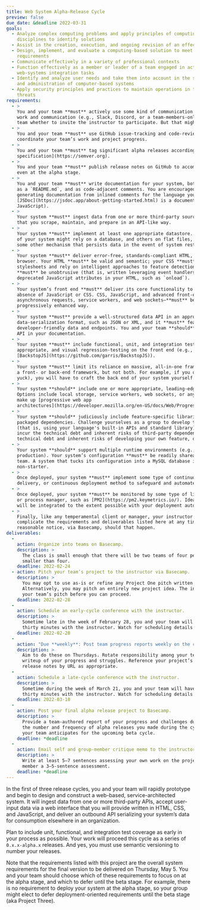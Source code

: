 ```yaml
---
title: Web System Alpha-Release Cycle
preview: false
due_date: &deadline 2022-03-31
goals:
  - Analyze complex computing problems and apply principles of computing and other relevant
    disciplines to identify solutions
  - Assist in the creation, execution, and ongoing revision of an effective project plan
  - Design, implement, and evaluate a computing-based solution to meet a given set of computing
    requirements
  - Communicate effectively in a variety of professional contexts
  - Function effectively as a member or leader of a team engaged in activities appropriate to
    web-systems integration tasks
  - Identify and analyze user needs and take them into account in the selection, creation, evaluation
    and administration of computer-based systems
  - Apply security principles and practices to maintain operations in the presence of risks and
    threats
requirements:
  - >
    You and your team **must** actively use some kind of communication hub for coordinating team
    work and communication (e.g., Slack, Discord, or a team-members-only Basecamp). It is up to your
    team whether to invite the instructor to participate. But that might be a good idea.
  - >
    You and your team **must** use GitHub issue-tracking and code-reviews via pull requests to
    coordinate your team’s work and project progress.
  - >
    You and your team **must** tag significant alpha releases according to the [Semantic Versioning
    specification](https://semver.org).
  - >
    You and your team **must** publish release notes on GitHub to accompany all tagged releases,
    even at the alpha stage.
  - >
    You and your team **must** write documentation for your system, both as a standalone file, such
    as a `README.md`, and as code-adjacent comments. You are encouraged to explore your options for
    generating documentation from inlined comments for the language you’re  using (for example,
    [JSDoc](https://jsdoc.app/about-getting-started.html) is a documentation generator for
    JavaScript).
  - >
    Your system **must** ingest data from one or more third-party sources: either a data API or data
    that you scrape, maintain, and prepare in an API-like way.
  - >
    Your system **must** implement at least one appropriate datastore. It’s possible that some parts
    of your system might rely on a database, and others on flat files, a hashed document store, or
    some other mechanism that persists data in the event of system restarts or crashes.
  - >
    Your system **must** deliver error-free, standards-compliant HTML, CSS, and JavaScript to the
    browser. Your HTML **must** be valid and semantic; your CSS **must** be written in standalone
    stylesheets and rely on intelligent approaches to feature detection; and your JavaScript
    **must** be unobtrusive (that is, written leveraging event handlers and wholly avoiding
    deprecated JavaScript attributes in your HTML, such as `onload`).
  - >
    Your system’s front end **must** deliver its core functionality to the browser even in the
    absence of JavaScript or CSS. CSS, JavaScript, and advanced front-end techniques—such as
    asynchronous requests, service workers, and web sockets—**must** be implemented in a
    progressively enhanced way.
  - >
    Your system **must** provide a well-structured data API in an appropriate, error-free
    data-serialization format, such as JSON or XML, and it **must** feature sensible,
    developer-friendly data and endpoints. You and your team **should** include coverage of your
    API in your documentation.
  - >
    Your system **must** include functional, unit, and integration tests on the back end, as
    appropriate, and visual regression-testing on the front end (e.g.,
    [BackstopJS](https://github.com/garris/BackstopJS)).
  - >
    Your system **must** limit its reliance on massive, all-in-one frameworks. You may choose either
    a front- or back-end framework, but not both. For example, if you opt to use Bootstrap (which,
    yuck), you will have to craft the back end of your system yourself. Choose wisely.
  - >
    Your system **should** include one or more appropriate, leading-edge front-end development APIs.
    Options include local storage, service workers, web sockets, or any combination of elements that
    make up [progressive web app
    architectures](https://developer.mozilla.org/en-US/docs/Web/Progressive_web_apps/App_structure).
  - >
    Your system **should** judiciously include feature-specific libraries, modules, or other
    packaged dependencies. Challenge yourselves as a group to develop the feature from scratch first
    (that is, using your language's built-in APIs and standard library), and decide later whether to
    incur the technical debt and inherent risks of third-party dependencies. Consider also the
    technical debt and inherent risks of developing your own feature, of course.
  - >
    Your system **should** support multiple runtime environments (e.g., development, testing,
    production). Your system’s configuration **must** be readily shareable among members of your
    team. A system that tucks its configuration into a MySQL database is almost certainly a
    non-starter.
  - >
    Once deployed, your system **must** implement some type of continuous integration, continuous
    delivery, or continuous deployment method to safeguard and automate your deployment.
  - >
    Once deployed, your system **must** be monitored by some type of lightweight monitoring software
    or process manager, such as [PM2](https://pm2.keymetrics.io/). Ideally, monitoring
    will be integrated to the extent possible with your deployment automation.
  - >
    Finally, like any temperamental client or manager, your instructor **may** amend, alter, or
    complicate the requirements and deliverables listed here at any time—but **must** provide you
    reasonable notice, via Basecamp, should that happen.
deliverables:
  -
    action: Organize into teams on Basecamp.
    description: >
      The class is small enough that there will be two teams of four people. Groups may not be
      smaller than four.
    deadline: 2022-02-24
  - action: Pitch your team’s project to the instructor via Basecamp.
    description: >
      You may opt to use as-is or refine any Project One pitch written by any of your team members.
      Alternatively, you may pitch an entirely new project idea. The instructor must sign off on
      your team’s pitch before you can proceed.
    deadline: 2022-02-28
  -
    action: Schedule an early-cycle conference with the instructor.
    description: >
      Sometime late in the week of February 28, you and your team will have a virtual chat of about
      thirty minutes with the instructor. Watch for scheduling details on Basecamp.
    deadline: 2022-02-28
  -
    action: "Due **weekly**: Post team progress reports weekly on the class Basecamp."
    description: >
      Aim to do these on Thursdays. Rotate responsibility among your team members for the weekly
      writeup of your progress and struggles. Reference your project’s repositories, commits, and
      release notes by URL as appropriate.
  -
    action: Schedule a late-cycle conference with the instructor.
    description: >
      Sometime during the week of March 21, you and your team will have a virtual chat of about
      thirty minutes with the instructor. Watch for scheduling details on Basecamp.
    deadline: 2022-03-10
  -
    action: Post your final alpha release project to Basecamp.
    description: >
      Provide a team-authored report of your progress and challenges during the alpha cycle. Note
      the number and frequency of alpha releases you made during the cycle, and preview the work
      your team anticipates for the upcoming beta cycle.
    deadline: *deadline
  -
    action: Email self and group-member critique memo to the instructor.
    description: >
      Write at least 5–7 sentences assessing your own work on the project so far, and for each group
      member a 3–5-sentence assessment.
    deadline: *deadline
---
```


In the first of three release cycles, you and your team will rapidly prototype and begin to design
and construct a web-based, service-architected system. It will ingest data from one or more
third-party APIs, accept user-input data via a web interface that you will provide written in HTML,
CSS, and JavaScript, and deliver an outbound API serializing your system’s data for consumption
elsewhere in an organization.

Plan to include unit, functional, and integration test coverage as early in your process as
possible. Your work will proceed this cycle as a series of `0.x.x-alpha.x` releases. And yes, you
must use semantic versioning to number your releases.

Note that the requirements listed with this project are the overall system requirements for the
final version to be delivered on Thursday, May 5. You and your team should choose which of these
requirements to focus on at the alpha stage, and which to defer until the beta stage. For example,
there is no requirement to deploy your system at the alpha stage, so your group might elect to defer
deployment-oriented requirements until the beta stage (aka Project Three).
